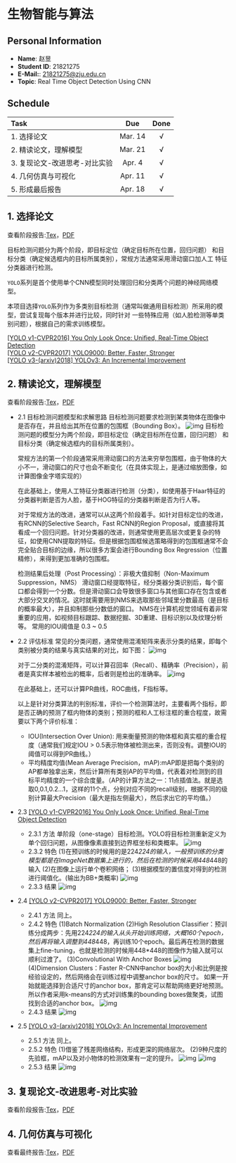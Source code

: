 # 生物智能与算法

## Personal Information
* **Name**: 赵昱  
* **Student ID**: 21821275
* **E-Mail:**: 21821275@zju.edu.cn
* **Topic**: Real Time Object Detection Using CNN

## Schedule
| Task | Due | Done |
| :-- | :-: | :-: |
| 1. 选择论文 | Mar. 14 | &radic; |
| 2. 精读论文，理解模型 | Mar. 21 | &radic;  |
| 3. 复现论文-改进思考-对比实验 | Apr. 4 | &radic; |
| 4. 几何仿真与可视化 | Apr. 11 |&radic;  |
| 5. 形成最后报告 | Apr. 18 |&radic;   | 

## 1. 选择论文
查看阶段报告:[Tex](report1-21821275.tex)，[PDF](report1-21821275.pdf)

目标检测问题分为两个阶段，即目标定位（确定目标所在位置，回归问题）
和目标分类（确定候选框内的目标所属类别），常规方法通常采用滑动窗口加人工
特征分类器进行检测。

`YOLO`系列是首个使用单个CNN模型同时处理回归和分类两个问题的神经网络模型。

本项目选择`YOLO`系列作为多类别目标检测（通常叫做通用目标检测）所采用的模型，尝试复现每个版本并进行比较，同时针对
一些特殊应用（如人脸检测等单类别问题），根据自己的需求训练模型。

[[YOLO v1-CVPR2016] You Only Look Once: Unified, Real-Time Object Detection](https://www.cv-foundation.org/openaccess/content_cvpr_2016/papers/Redmon_You_Only_Look_CVPR_2016_paper.pdf)  
[[YOLO v2-CVPR2017] YOLO9000: Better, Faster, Stronger](http://openaccess.thecvf.com/content_cvpr_2017/papers/Redmon_YOLO9000_Better_Faster_CVPR_2017_paper.pdf)  
[[YOLO v3-(arxiv)2018] YOLOv3: An Incremental Improvement](https://arxiv.org/pdf/1804.02767)  

## 2. 精读论文，理解模型

查看阶段报告:[Tex](report2-21821275.tex)，[PDF](report2-21821275.pdf)

- 2.1 目标检测问题模型和求解思路
    目标检测问题要求检测到某类物体在图像中是否存在，并且给出其所在位置的包围框（Bounding Box）。
    ![img](figs/fig_problem_model.jpg)
    目标检测问题的模型分为两个阶段，即目标定位（确定目标所在位置，回归问题）
和目标分类（确定候选框内的目标所属类别）。

    常规方法的第一个阶段通常采用滑动窗口的方法来穷举包围框，由于物体的大小不一，滑动窗口的尺寸也会不断变化（在具体实现上，是通过缩放图像，如计算图像金字塔实现的）

    在此基础上，使用人工特征分类器进行检测（分类），如使用基于Haar特征的分类器判断是否为人脸，基于HOG特征的分类器判断是否为行人等。

    对于常规方法的改进，通常可以从这两个阶段着手。如针对目标定位的改进，有RCNN的Selective Search，Fast RCNN的Region Proposal，或直接将其看成一个回归问题。针对分类器的改进，则通常使用更高层次或更复杂的特征，如使用CNN提取的特征。但是根据包围框候选策略得到的包围框通常不会完全贴合目标的边缘，所以很多方案会进行Bounding Box Regression（位置精修），来得到更加准确的包围框。
    
    检测结果后处理（Post Processing）：非极大值抑制（Non-Maximum Suppression，NMS）
    滑动窗口经提取特征，经分类器分类识别后，每个窗口都会得到一个分数。但是滑动窗口会导致很多窗口与其他窗口存在包含或者大部分交叉的情况。这时就需要用到NMS来选取那些邻域里分数最高（是目标的概率最大），并且抑制那些分数低的窗口。
    NMS在计算机视觉领域有着非常重要的应用，如视频目标跟踪、数据挖掘、3D重建、目标识别以及纹理分析等。
    常用的IOU阈值是 0.3 ~ 0.5

- 2.2 评估标准
    常见的分类问题，通常使用混淆矩阵来表示分类的结果，即每个类别被分类的结果与真实结果的对比，如下图：
    ![img](figs/fig_confusion_matrix.png)

    对于二分类的混淆矩阵，可以计算召回率（Recall）、精确率（Precision），前者是真实样本被检出的概率，后者则是检出的准确率。
    ![img](figs/fig_precision_recall.jpg)
    
    在此基础上，还可以计算PR曲线，ROC曲线，F指标等。

    以上是针对分类算法的判别标准，评价一个检测算法时，主要看两个指标，即是否正确的预测了框内物体的类别；预测的框和人工标注框的重合程度，故需要以下两个评价标准：
    - IOU(Intersection Over Union): 用来衡量预测的物体框和真实框的重合程度（通常我们规定IOU > 0.5表示物体被检测出来，否则没有。调整IOU的阈值可以得到PR曲线。）
    - 平均精度均值(Mean Average Precision，mAP):mAP即是把每个类别的AP都单独拿出来，然后计算所有类别AP的平均值，代表着对检测到的目标平均精度的一个综合度量。（AP的计算方法之一：11点插值法。就是选取0,0.1,0.2…1，这样的11个点，分别对应不同的recall级别，根据不同的级别计算最大Precision（最大是指左侧最大），然后求出它的平均值。）
    
- 2.3 [[YOLO v1-CVPR2016] You Only Look Once: Unified, Real-Time Object Detection](https://www.cv-foundation.org/openaccess/content_cvpr_2016/papers/Redmon_You_Only_Look_CVPR_2016_paper.pdf)  
    - 2.3.1 方法
        单阶段（one-stage）目标检测。YOLO将目标检测重新定义为单个回归问题，从图像像素直接到边界框坐标和类概率。
        ![img](figs/fig_structure_yolov1.PNG)
    - 2.3.2 特色
    (1)在预训练的时候用的是224*224的输入，一般预训练的分类模型都是在ImageNet数据集上进行的，然后在检测的时候采用448*448的输入
    (2)在图像上运行单个卷积网络；
    (3)根据模型的置信度对得到的检测进行阈值化。(输出为BB+类概率)
    ![img](figs/fig_model_yolov1.PNG)
    - 2.3.3 结果
    ![img](figs/fig_result_yolov1.PNG)

- 2.4 [[YOLO v2-CVPR2017] YOLO9000: Better, Faster, Stronger](http://openaccess.thecvf.com/content_cvpr_2017/papers/Redmon_YOLO9000_Better_Faster_CVPR_2017_paper.pdf)  
    - 2.4.1 方法
    同上。
    - 2.4.2 特色
    (1)Batch Normalization
    (2)High Resolution Classifier：预训练分成两步：先用224*224的输入从头开始训练网络，大概160个epoch，然后再将输入调整到448*448，再训练10个epoch。最后再在检测的数据集上fine-tuning，也就是检测的时候用448*448的图像作为输入就可以顺利过渡了。
    (3)Convolutional With Anchor Boxes
    ![img](figs/fig_anchor_yolov2.PNG)
    (4)Dimension Clusters：Faster R-CNN中anchor box的大小和比例是按经验设定的，然后网络会在训练过程中调整anchor box的尺寸。
如果一开始就能选择到合适尺寸的anchor box，那肯定可以帮助网络更好地预测。所以作者采用k-means的方式对训练集的bounding boxes做聚类，试图找到合适的anchor box。
    ![img](figs/fig_backbone_yolov2.PNG)
    - 2.4.3 结果
    ![img](figs/fig_result_yolov2.PNG)

- 2.5 [[YOLO v3-(arxiv)2018] YOLOv3: An Incremental Improvement](https://arxiv.org/pdf/1804.02767)    
    - 2.5.1 方法
    同上。
    - 2.5.2 特色
    (1)借鉴了残差网络结构，形成更深的网络层次。
    (2)9种尺度的先验框，mAP以及对小物体的检测效果有一定的提升。
    ![img](figs/fig_backbone_yolov3.PNG)
    ![img](figs/fig_model_yolov3.jpg)
    - 2.5.3 结果
    ![img](figs/fig_result_yolov3.PNG)

## 3. 复现论文-改进思考-对比实验
查看阶段报告:[Tex](report3-21821275.tex)，[PDF](report3-21821275.pdf)

## 4. 几何仿真与可视化
查看最终报告:[Tex](report_final-21821275.tex)，[PDF](report_final-21821275.pdf)

 